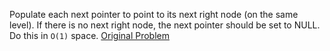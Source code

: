 Populate each next pointer to point to its next right node (on the same level). If there is no next right node, the next pointer should be set to NULL. Do this in `O(1)` space. [Original Problem](https://leetcode.com/problems/populating-next-right-pointers-in-each-node-ii/)
